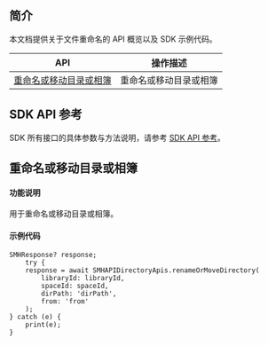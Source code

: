 ## 简介

本文档提供关于文件重命名的 API 概览以及 SDK 示例代码。

| API                                                          | 操作描述                         |
| ------------------------------------------------------------ | -------------------------------- |
| [重命名或移动目录或相簿](https://cloud.tencent.com/document/product/1339/71148) | 重命名或移动目录或相簿         |

## SDK API 参考

SDK 所有接口的具体参数与方法说明，请参考 [SDK API 参考](https://smh-sdk-doc-1253960454.cos.ap-guangzhou.myqcloud.com/flutter_api_doc/api/index.html)。

## 重命名或移动目录或相簿

#### 功能说明

用于重命名或移动目录或相簿。

#### 示例代码

```
SMHResponse? response;
    try {
    response = await SMHAPIDirectoryApis.renameOrMoveDirectory(
        libraryId: libraryId,
        spaceId: spaceId,
        dirPath: 'dirPath',
        from: 'from'
    );
} catch (e) {
    print(e);
}
```
